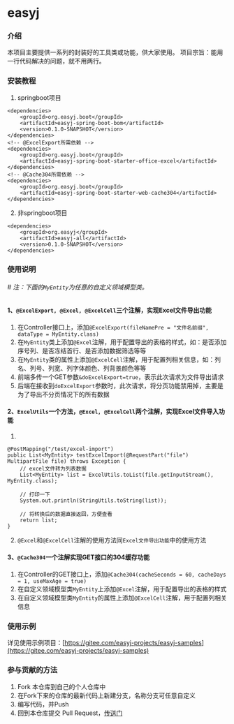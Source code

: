 # easyj

### 介绍

本项目主要提供一系列的封装好的工具类或功能，供大家使用。 项目宗旨：能用一行代码解决的问题，就不用两行。

### 安装教程

1. springboot项目

```
<dependencies>
    <groupId>org.easyj.boot</groupId>
    <artifactId>easyj-spring-boot-bom</artifactId>
    <version>0.1.0-SNAPSHOT</version>
</dependencies>
<!-- @ExcelExport所需依赖 -->
<dependencies>
    <groupId>org.easyj.boot</groupId>
    <artifactId>easyj-spring-boot-starter-office-excel</artifactId>
</dependencies>
<!-- @Cache304所需依赖 -->
<dependencies>
    <groupId>org.easyj.boot</groupId>
    <artifactId>easyj-spring-boot-starter-web-cache304</artifactId>
</dependencies>
```

2. 非springboot项目

```
<dependencies>
    <groupId>org.easyj</groupId>
    <artifactId>easyj-all</artifactId>
    <version>0.1.0-SNAPSHOT</version>
</dependencies>
```

### 使用说明

###### # 注：下面的`MyEntity`为任意的自定义领域模型类。

#### 1、`@ExcelExport, @Excel, @ExcelCell`三个注解，实现Excel文件导出功能

1. 在Controller接口上，添加`@ExcelExport(fileNamePre = "文件名前缀", dataType = MyEntity.class)`
2. 在`MyEntity`类上添加`@Excel`注解，用于配置导出的表格的样式，如：是否添加序号列、是否冻结首行、是否添加数据筛选等等
3. 在`MyEntity`类的属性上添加`@ExcelCell`注解，用于配置列相关信息，如：列名、列号、列宽、列字体颜色、列背景颜色等等
4. 前端多传一个GET参数`&doExcelExport=true`，表示此次请求为文件导出请求
5. 后端在接收到`doExcelExport`参数时，此次请求，将分页功能禁用掉，主要是为了导出不分页情况下的所有数据

#### 2、`ExcelUtils`一个方法，`@Excel, @ExcelCell`两个注解，实现Excel文件导入功能

1.

```
@PostMapping("/test/excel-import")
public List<MyEntity> testExcelImport(@RequestPart("file") MultipartFile file) throws Exception {
    // excel文件转为列表数据
    List<MyEntity> list = ExcelUtils.toList(file.getInputStream(), MyEntity.class);

    // 打印一下
    System.out.println(StringUtils.toString(list));

    // 将转换后的数据直接返回，方便查看
    return list;
}
```

2. `@Excel`和`@ExcelCell`注解的使用方法同`Excel文件导出功能`中的使用方法

#### 3、`@Cache304`一个注解实现GET接口的304缓存功能

1. 在Controller的GET接口上，添加`@Cache304(cacheSeconds = 60, cacheDays = 1, useMaxAge = true)`
2. 在自定义领域模型类`MyEntity`上添加`@Excel`注解，用于配置导出的表格的样式
3. 在自定义领域模型类`MyEntity`的属性上添加`@ExcelCell`注解，用于配置列相关信息

### 使用示例

详见使用示例项目：[https://gitee.com/easyj-projects/easyj-samples](https://gitee.com/easyj-projects/easyj-samples)

### 参与贡献的方法

1. Fork 本仓库到自己的个人仓库中
2. 在Fork下来的仓库的最新代码上新建分支，名称分支可任意自定义
3. 编写代码，并Push
4. 回到本仓库提交 Pull Request，[传送门](https://gitee.com/easyj-projects/easyj/pull/new)
